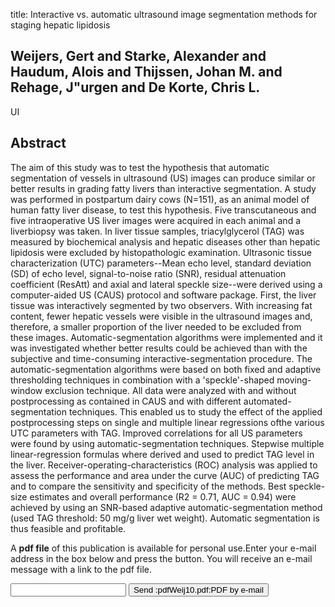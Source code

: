 title: Interactive vs. automatic ultrasound image segmentation methods for staging hepatic lipidosis

## Weijers, Gert and Starke, Alexander and Haudum, Alois and Thijssen, Johan M. and Rehage, J"urgen and De Korte, Chris L.
UI


## Abstract
The aim of this study was to test the hypothesis that automatic segmentation of vessels in ultrasound (US) images can produce similar or better results in grading fatty livers than interactive segmentation. A study was performed in postpartum dairy cows (N=151), as an animal model of human fatty liver disease, to test this hypothesis. Five transcutaneous and five intraoperative US liver images were acquired in each animal and a liverbiopsy was taken. In liver tissue samples, triacylglycerol (TAG) was measured by biochemical analysis and hepatic diseases other than hepatic lipidosis were excluded by histopathologic examination. Ultrasonic tissue characterization (UTC) parameters--Mean echo level, standard deviation (SD) of echo level, signal-to-noise ratio (SNR), residual attenuation coefficient (ResAtt) and axial and lateral speckle size--were derived using a computer-aided US (CAUS) protocol and software package. First, the liver tissue was interactively segmented by two observers. With increasing fat content, fewer hepatic vessels were visible in the ultrasound images and, therefore, a smaller proportion of the liver needed to be excluded from these images. Automatic-segmentation algorithms were implemented and it was investigated whether better results could be achieved than with the subjective and time-consuming interactive-segmentation procedure. The automatic-segmentation algorithms were based on both fixed and adaptive thresholding techniques in combination with a 'speckle'-shaped moving-window exclusion technique. All data were analyzed with and without postprocessing as contained in CAUS and with different automated-segmentation techniques. This enabled us to study the effect of the applied postprocessing steps on single and multiple linear regressions ofthe various UTC parameters with TAG. Improved correlations for all US parameters were found by using automatic-segmentation techniques. Stepwise multiple linear-regression formulas where derived and used to predict TAG level in the liver. Receiver-operating-characteristics (ROC) analysis was applied to assess the performance and area under the curve (AUC) of predicting TAG and to compare the sensitivity and specificity of the methods. Best speckle-size estimates and overall performance (R2 = 0.71, AUC = 0.94) were achieved by using an SNR-based adaptive automatic-segmentation method (used TAG threshold: 50 mg/g liver wet weight). Automatic segmentation is thus feasible and profitable.

A <b>pdf file</b> of this publication is available for personal use.Enter your e-mail address in the box below and press the button. You will receive an e-mail message with a link to the pdf file.
<form action="sender.php">  <input type="text" name="email">  <input type="submit" value="Send :pdfWeij10.pdf:PDF by e-mail"></form>